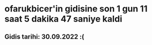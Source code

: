# ofarukbicer'in gidisine son 1 gun 11 saat 5 dakika 47 saniye kaldi

## Gidis tarihi: 30.09.2022 :(